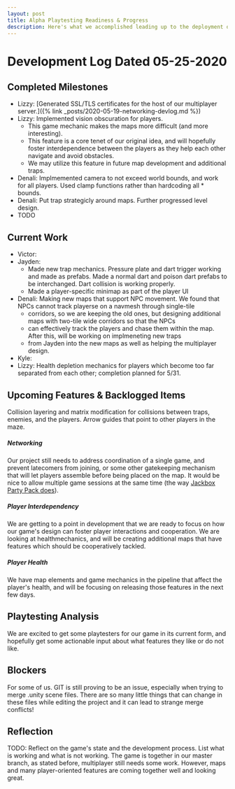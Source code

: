 ```yaml
---
layout: post
title: Alpha Playtesting Readiness & Progress
description: Here's what we accomplished leading up to the deployment of a prototype that is ready for alpha playtesting.
---
```


# Development Log Dated 05-25-2020

## Completed Milestones

* Lizzy: [Generated SSL/TLS certificates for the host of our multiplayer server.]({% link _posts/2020-05-19-networking-devlog.md %})
* Lizzy: Implemented vision obscuration for players.
    * This game mechanic makes the maps more difficult (and more interesting).
    * This feature is a core tenet of our original idea, and will hopefully foster interdependence between the players as they help each other navigate and avoid obstacles.
    * We may utilize this feature in future map development and additional traps.
* Denali: Implmemented camera to not exceed world bounds, and work for all players. Used clamp functions rather than hardcoding all          * bounds.
* Denali: Put trap strategicly around maps. Further progressed level design.
* TODO

## Current Work

* Victor:
* Jayden: 
    * Made new trap mechanics. Pressure plate and dart trigger working and made as prefabs. Made a normal dart and poison
    dart prefabs to be interchanged. Dart collision is working properly. 
    * Made a player-specific minimap as part of the player UI 
* Denali: Making new maps that support NPC movement. We found that NPCs cannot track playerse on a navmesh through single-tile
   * corridors, so we are keeping the old ones, but designing additional maps with two-tile wide corridors so that the NPCs
   * can effectively track the players and chase them within the map. After this, will be working on implmeneting new traps
   * from Jayden into the new maps as well as helping the multiplayer design.
* Kyle:
* Lizzy: Health depletion mechanics for players which become too far separated from each other; completion planned for 5/31.

## Upcoming Features & Backlogged Items
Collision layering and matrix modification for collisions between traps, enemies, and the players. 
Arrow guides that point to other players in the maze.  

##### Networking

Our project still needs to address coordination of a single game, and prevent latecomers from joining, or some other gatekeeping mechanism that will let players assemble before being placed on the map. It would be nice to allow multiple game sessions at the same time (the way [Jackbox Party Pack does](https://www.jackboxgames.com/how-to-play/)).

##### Player Interdependency

We are getting to a point in development that we are ready to focus on how our game's design can foster player interactions and cooperation. We are looking at healthmechanics, and will be creating additional maps that have features which should be cooperatively tackled. 

##### Player Health

We have map elements and game mechanics in the pipeline that affect the player's health, and will be focusing on releasing those features in the next few days.

## Playtesting Analysis

We are excited to get some playtesters for our game in its current form, and hopefully get some actionable input about what features they like or do not like.

## Blockers

For some of us. GIT is still proving to be an issue, especially when trying to merge .unity scene files. There are so many little things
that can change in these files while editing the project and it can lead to strange merge conflicts!

## Reflection

TODO: Reflect on the game's state and the development process. List what is working and what is not working.
The game is together in our master branch, as stated before, multiplayer still needs some work. However, maps and many player-oriented
features are coming together well and looking great. 
